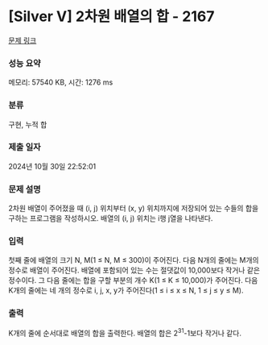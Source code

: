 # [Silver V] 2차원 배열의 합 - 2167 

[문제 링크](https://www.acmicpc.net/problem/2167) 

### 성능 요약

메모리: 57540 KB, 시간: 1276 ms

### 분류

구현, 누적 합

### 제출 일자

2024년 10월 30일 22:52:01

### 문제 설명

<p>2차원 배열이 주어졌을 때 (i, j) 위치부터 (x, y) 위치까지에 저장되어 있는 수들의 합을 구하는 프로그램을 작성하시오. 배열의 (i, j) 위치는 i행 j열을 나타낸다.</p>

### 입력 

 <p>첫째 줄에 배열의 크기 N, M(1 ≤ N, M ≤ 300)이 주어진다. 다음 N개의 줄에는 M개의 정수로 배열이 주어진다. 배열에 포함되어 있는 수는 절댓값이 10,000보다 작거나 같은 정수이다. 그 다음 줄에는 합을 구할 부분의 개수 K(1 ≤ K ≤ 10,000)가 주어진다. 다음 K개의 줄에는 네 개의 정수로 i, j, x, y가 주어진다(1 ≤ i ≤ x ≤ N, 1 ≤ j ≤ y ≤ M).</p>

### 출력 

 <p>K개의 줄에 순서대로 배열의 합을 출력한다. 배열의 합은 2<sup>31</sup>-1보다 작거나 같다.</p>

